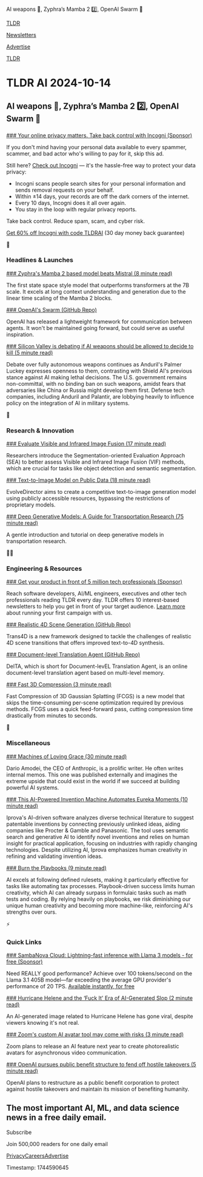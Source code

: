 AI weapons 🔫, Zyphra’s Mamba 2 2️⃣, OpenAI Swarm 🤖

[TLDR](/)

[Newsletters](/newsletters)

[Advertise](https://advertise.tldr.tech/)

[TLDR](/)

# TLDR AI 2024-10-14

## AI weapons 🔫, Zyphra’s Mamba 2 2️⃣, OpenAI Swarm 🤖

### 

[### Your online privacy matters. Take back control with Incogni (Sponsor)](https://get.incogni.io/aff_c?offer_id=1151&amp;aff_id=16286)

If you don't mind having your personal data available to every spammer, scammer, and bad actor who's willing to pay for it, skip this ad.

Still here? [Check out Incogni](https://get.incogni.io/aff_c?offer_id=1151&aff_id=16286) — it's the hassle-free way to protect your data privacy:

* Incogni scans people search sites for your personal information and sends removal requests on your behalf.
* Within ±14 days, your records are off the dark corners of the internet.
* Every 10 days, Incogni does it all over again.
* You stay in the loop with regular privacy reports.

Take back control. Reduce spam, scam, and cyber risk.

[Get 60% off Incogni with code TLDRAI](https://get.incogni.io/aff_c?offer_id=1151&aff_id=16286) (30 day money back guarantee)

🚀

### Headlines & Launches

[### Zyphra's Mamba 2 based model beats Mistral (8 minute read)](https://zyphra.webflow.io/post/zamba2-7b?utm_source=tldrai)

The first state space style model that outperforms transformers at the 7B scale. It excels at long context understanding and generation due to the linear time scaling of the Mamba 2 blocks.

[### OpenAI's Swarm (GitHub Repo)](https://github.com/openai/swarm?utm_source=tldrai)

OpenAI has released a lightweight framework for communication between agents. It won't be maintained going forward, but could serve as useful inspiration.

[### Silicon Valley is debating if AI weapons should be allowed to decide to kill (5 minute read)](https://techcrunch.com/2024/10/11/silicon-valley-is-debating-if-ai-weapons-should-be-allowed-to-decide-to-kill/?utm_source=tldrai)

Debate over fully autonomous weapons continues as Anduril's Palmer Luckey expresses openness to them, contrasting with Shield AI's previous stance against AI making lethal decisions. The U.S. government remains non-committal, with no binding ban on such weapons, amidst fears that adversaries like China or Russia might develop them first. Defense tech companies, including Anduril and Palantir, are lobbying heavily to influence policy on the integration of AI in military systems.

🧠

### Research & Innovation

[### Evaluate Visible and Infrared Image Fusion (17 minute read)](https://arxiv.org/abs/2410.06811v1?utm_source=tldrai)

Researchers introduce the Segmentation-oriented Evaluation Approach (SEA) to better assess Visible and Infrared Image Fusion (VIF) methods, which are crucial for tasks like object detection and semantic segmentation.

[### Text-to-Image Model on Public Data (18 minute read)](https://arxiv.org/abs/2410.07133v1?utm_source=tldrai)

EvolveDirector aims to create a competitive text-to-image generation model using publicly accessible resources, bypassing the restrictions of proprietary models.

[### Deep Generative Models: A Guide for Transportation Research (75 minute read)](https://arxiv.org/abs/2410.07066v1?utm_source=tldrai)

A gentle introduction and tutorial on deep generative models in transportation research.

👨‍💻

### Engineering & Resources

[### Get your product in front of 5 million tech professionals (Sponsor)](https://advertise.tldr.tech/?utm_source=tldrai&amp;utm_medium=newsletter&amp;utm_campaign=secondary10142024)

Reach software developers, AI/ML engineers, executives and other tech professionals reading TLDR every day. TLDR offers 10 interest-based newsletters to help you get in front of your target audience. [Learn more](https://advertise.tldr.tech/?utm_source=tldrai&utm_medium=newsletter&utm_campaign=secondary10142024) about running your first campaign with us.

[### Realistic 4D Scene Generation (GitHub Repo)](https://github.com/yangling0818/trans4d?utm_source=tldrai)

Trans4D is a new framework designed to tackle the challenges of realistic 4D scene transitions that offers improved text-to-4D synthesis.

[### Document-level Translation Agent (GitHub Repo)](https://github.com/yutongwang1216/docmtagent?utm_source=tldrai)

DelTA, which is short for Document-levEL Translation Agent, is an online document-level translation agent based on multi-level memory.

[### Fast 3D Compression (3 minute read)](https://yihangchen-ee.github.io/project_fcgs/?utm_source=tldrai)

Fast Compression of 3D Gaussian Splatting (FCGS) is a new model that skips the time-consuming per-scene optimization required by previous methods. FCGS uses a quick feed-forward pass, cutting compression time drastically from minutes to seconds.

🎁

### Miscellaneous

[### Machines of Loving Grace (30 minute read)](https://darioamodei.com/machines-of-loving-grace?utm_source=tldrai)

Dario Amodei, the CEO of Anthropic, is a prolific writer. He often writes internal memos. This one was published externally and imagines the extreme upside that could exist in the world if we succeed at building powerful AI systems.

[### This AI-Powered Invention Machine Automates Eureka Moments (10 minute read)](https://spectrum.ieee.org/ai-inventions?utm_source=tldrai)

Iprova's AI-driven software analyzes diverse technical literature to suggest patentable inventions by connecting previously unlinked ideas, aiding companies like Procter & Gamble and Panasonic. The tool uses semantic search and generative AI to identify novel inventions and relies on human insight for practical application, focusing on industries with rapidly changing technologies. Despite utilizing AI, Iprova emphasizes human creativity in refining and validating invention ideas.

[### Burn the Playbooks (9 minute read)](https://www.notboring.co/p/burn-the-playbooks?utm_source=tldrai)

AI excels at following defined rulesets, making it particularly effective for tasks like automating tax processes. Playbook-driven success limits human creativity, which AI can already surpass in formulaic tasks such as math tests and coding. By relying heavily on playbooks, we risk diminishing our unique human creativity and becoming more machine-like, reinforcing AI's strengths over ours.

⚡️

### Quick Links

[### SambaNova Cloud: Lightning-fast inference with Llama 3 models - for free (Sponsor)](https://cloud.sambanova.ai/?utm_campaign=Cloud%20API%20Recruitment&amp;utm_source=TLDR%20AI&amp;utm_medium=email&amp;utm_term=quick-links&amp;utm_content=20241014)

Need REALLY good performance? Achieve over 100 tokens/second on the Llama 3.1 405B model—far exceeding the average GPU provider's performance of 20 TPS. [Available instantly, for free](https://cloud.sambanova.ai/?utm_campaign=Cloud%20API%20Recruitment&utm_source=TLDR%20AI&utm_medium=email&utm_term=quick-links&utm_content=20241014)

[### Hurricane Helene and the ‘Fuck It' Era of AI-Generated Slop (2 minute read)](https://www.404media.co/hurricane-helene-and-the-fuck-it-era-of-ai-generated-slop/?utm_source=tldrai)

An AI-generated image related to Hurricane Helene has gone viral, despite viewers knowing it's not real.

[### Zoom's custom AI avatar tool may come with risks (3 minute read)](https://techcrunch.com/2024/10/09/zooms-custom-ai-avatar-tool-may-come-with-risks/?utm_source=tldrai)

Zoom plans to release an AI feature next year to create photorealistic avatars for asynchronous video communication.

[### OpenAI pursues public benefit structure to fend off hostile takeovers (5 minute read)](https://www.ft.com/content/5649b66e-fdb3-46d3-84e0-23e33bdaf363?utm_source=tldrai)

OpenAI plans to restructure as a public benefit corporation to protect against hostile takeovers and maintain its mission of benefiting humanity.

## The most important AI, ML, and data science news in a free daily email.

Subscribe

Join 500,000 readers for one daily email

[Privacy](/privacy)[Careers](https://jobs.ashbyhq.com/tldr.tech)[Advertise](/ai/advertise)

Timestamp: 1744590645